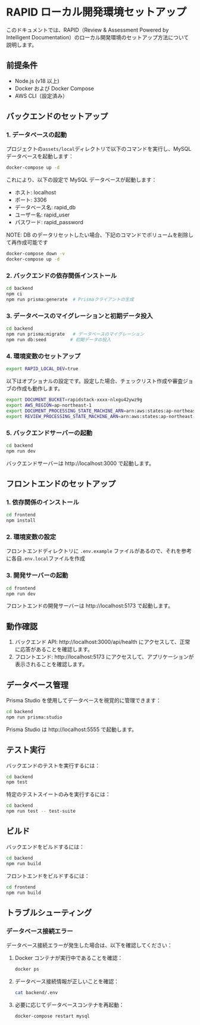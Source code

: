 # RAPID ローカル開発環境セットアップ

このドキュメントでは、RAPID（Review & Assessment Powered by Intelligent Documentation）のローカル開発環境のセットアップ方法について説明します。

## 前提条件

- Node.js (v18 以上)
- Docker および Docker Compose
- AWS CLI（設定済み）

## バックエンドのセットアップ

### 1. データベースの起動

プロジェクトの`assets/local`ディレクトリで以下のコマンドを実行し、MySQL データベースを起動します：

```bash
docker-compose up -d
```

これにより、以下の設定で MySQL データベースが起動します：

- ホスト: localhost
- ポート: 3306
- データベース名: rapid_db
- ユーザー名: rapid_user
- パスワード: rapid_password

NOTE: DB のデータリセットしたい場合、下記のコマンドでボリュームを削除して再作成可能です

```bash
docker-compose down -v
docker-compose up -d
```

### 2. バックエンドの依存関係インストール

```bash
cd backend
npm ci
npm run prisma:generate  # Prismaクライアントの生成
```

### 3. データベースのマイグレーションと初期データ投入

```bash
cd backend
npm run prisma:migrate   # データベースのマイグレーション
npm run db:seed         # 初期データの投入
```

### 4. 環境変数のセットアップ

```sh
export RAPID_LOCAL_DEV=true
```

以下はオプショナルの設定です。設定した場合、チェックリスト作成や審査ジョブの作成も動作します。

```sh
export DOCUMENT_BUCKET=rapidstack-xxxx-nlxgu42ywz9g
export AWS_REGION=ap-northeast-1
export DOCUMENT_PROCESSING_STATE_MACHINE_ARN=arn:aws:states:ap-northeast-1:1234567890:stateMachine:DocumentProcessorDocumentProcessingWorkflowXXXX
export REVIEW_PROCESSING_STATE_MACHINE_ARN=arn:aws:states:ap-northeast-1:1234567890:stateMachine:ReviewProcessorReviewProcessingWorkflowXXXX
```

### 5. バックエンドサーバーの起動

```bash
cd backend
npm run dev
```

バックエンドサーバーは http://localhost:3000 で起動します。

## フロントエンドのセットアップ

### 1. 依存関係のインストール

```bash
cd frontend
npm install
```

### 2. 環境変数の設定

フロントエンドディレクトリに `.env.example` ファイルがあるので、それを参考に各自`.env.local`ファイルを作成

### 3. 開発サーバーの起動

```bash
cd frontend
npm run dev
```

フロントエンドの開発サーバーは http://localhost:5173 で起動します。

## 動作確認

1. バックエンド API: http://localhost:3000/api/health にアクセスして、正常に応答があることを確認します。
2. フロントエンド: http://localhost:5173 にアクセスして、アプリケーションが表示されることを確認します。

## データベース管理

Prisma Studio を使用してデータベースを視覚的に管理できます：

```bash
cd backend
npm run prisma:studio
```

Prisma Studio は http://localhost:5555 で起動します。

## テスト実行

バックエンドのテストを実行するには：

```bash
cd backend
npm test
```

特定のテストスイートのみを実行するには：

```bash
cd backend
npm run test -- test-suite
```

## ビルド

バックエンドをビルドするには：

```bash
cd backend
npm run build
```

フロントエンドをビルドするには：

```bash
cd frontend
npm run build
```

## トラブルシューティング

### データベース接続エラー

データベース接続エラーが発生した場合は、以下を確認してください：

1. Docker コンテナが実行中であることを確認：

   ```bash
   docker ps
   ```

2. データベース接続情報が正しいことを確認：

   ```bash
   cat backend/.env
   ```

3. 必要に応じてデータベースコンテナを再起動：
   ```bash
   docker-compose restart mysql
   ```
